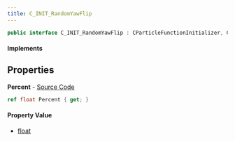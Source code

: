 ```yaml
---
title: C_INIT_RandomYawFlip
---
```


```csharp
public interface C_INIT_RandomYawFlip : CParticleFunctionInitializer, CParticleFunction, ISchemaClass<CParticleFunction>, ISchemaClass<CParticleFunctionInitializer>, ISchemaClass<C_INIT_RandomYawFlip>, ISchemaField, ISchemaClass, INativeHandle
```

#### Implements

## Properties

**Percent** - [Source Code](https://github.com/swiftly-solution/swiftlys2/blob/main/managed/src/SwiftlyS2.Generated/Schemas/Interfaces/C_INIT_RandomYawFlip.cs#L16)

```csharp
ref float Percent { get; }
```

#### Property Value

- [float](https://learn.microsoft.com/dotnet/api/system.single)

